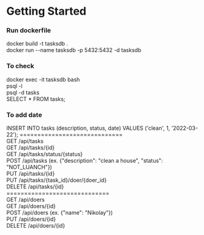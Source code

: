 # Getting Started

### Run dockerfile
docker build -t tasksdb . <br>
docker run --name tasksdb -p 5432:5432 -d tasksdb

### To check
docker exec -it tasksdb bash <br>
psql -l <br>
psql -d tasks <br>
SELECT * FROM tasks; <br>

### To add date
INSERT INTO tasks (description, status, date) 
VALUES ('clean', 1, '2022-03-22');
============================= <br>
GET /api/tasks <br> 
GET /api/tasks/{id} <br>
GET /api/tasks/status/{status} <br>
POST /api/tasks (ex. {"description": "clean a house", "status": "NOT_LUANCH"}) <br>
PUT /api/tasks/{id} <br>
PUT /api/tasks/{task_id}/doer/{doer_id} <br>
DELETE /api/tasks/{id} <br>
============================= <br>
GET /api/doers <br>
GET /api/doers/{id} <br>
POST /api/doers (ex. {"name": "Nikolay"}) <br>
PUT /api/doers/{id} <br>
DELETE /api/doers/{id} <br>
